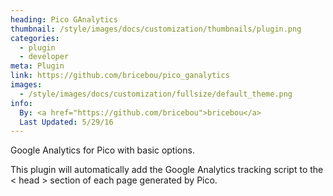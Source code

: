 ```yaml
---
heading: Pico GAnalytics
thumbnail: /style/images/docs/customization/thumbnails/plugin.png
categories:
  - plugin
  - developer
meta: Plugin
link: https://github.com/bricebou/pico_ganalytics
images:
  - /style/images/docs/customization/fullsize/default_theme.png
info:
  By: <a href="https://github.com/bricebou">bricebou</a>
  Last Updated: 5/29/16
---
```

Google Analytics for Pico with basic options.

This plugin will automatically add the Google Analytics tracking script to the < head > section of each page generated by Pico.
